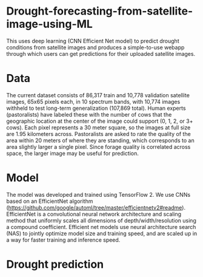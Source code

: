 # Drought-forecasting-from-satellite-image-using-ML

This uses deep learning (CNN Efficient Net model) to predict drought conditions from satellite images and produces a simple-to-use webapp through which users can get predictions for their uploaded satellite images.

# Data

The current dataset consists of 86,317 train and 10,778 validation satellite images, 65x65 pixels each, in 10 spectrum bands, with 10,774 images withheld to test long-term generalization (107,869 total). Human experts (pastoralists) have labeled these with the number of cows that the geographic location at the center of the image could support (0, 1, 2, or 3+ cows). Each pixel represents a 30 meter square, so the images at full size are 1.95 kilometers across. Pastoralists are asked to rate the quality of the area within 20 meters of where they are standing, which corresponds to an area slightly larger a single pixel. Since forage quality is correlated across space, the larger image may be useful for prediction.

# Model

The model was developed and trained using TensorFlow 2. We use CNNs based on an EfficientNet algorithm (https://github.com/google/automl/tree/master/efficientnetv2#readme). EfficientNet is a convolutional neural network architecture and scaling method that uniformly scales all dimensions of depth/width/resolution using a compound coefficient. Efficient net models use neural architecture search (NAS) to jointly optimize model size and training speed, and are scaled up in a way for faster training and inference speed.

# Drought prediction
